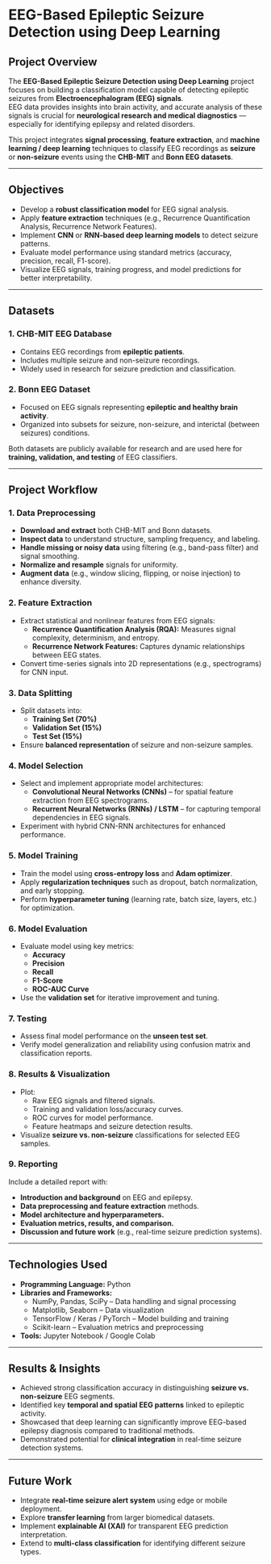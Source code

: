 # EEG-Based Epileptic Seizure Detection using Deep Learning

## Project Overview
The **EEG-Based Epileptic Seizure Detection using Deep Learning** project focuses on building a classification model capable of detecting epileptic seizures from **Electroencephalogram (EEG) signals**.  
EEG data provides insights into brain activity, and accurate analysis of these signals is crucial for **neurological research and medical diagnostics** — especially for identifying epilepsy and related disorders.  

This project integrates **signal processing**, **feature extraction**, and **machine learning / deep learning** techniques to classify EEG recordings as **seizure** or **non-seizure** events using the **CHB-MIT** and **Bonn EEG datasets**.  

---

## Objectives
- Develop a **robust classification model** for EEG signal analysis.  
- Apply **feature extraction** techniques (e.g., Recurrence Quantification Analysis, Recurrence Network Features).  
- Implement **CNN** or **RNN-based deep learning models** to detect seizure patterns.  
- Evaluate model performance using standard metrics (accuracy, precision, recall, F1-score).  
- Visualize EEG signals, training progress, and model predictions for better interpretability.  

---

## Datasets

### 1. **CHB-MIT EEG Database**
- Contains EEG recordings from **epileptic patients**.  
- Includes multiple seizure and non-seizure recordings.  
- Widely used in research for seizure prediction and classification.  

### 2. **Bonn EEG Dataset**
- Focused on EEG signals representing **epileptic and healthy brain activity**.  
- Organized into subsets for seizure, non-seizure, and interictal (between seizures) conditions.  

Both datasets are publicly available for research and are used here for **training, validation, and testing** of EEG classifiers.

---

## Project Workflow

### 1. Data Preprocessing
- **Download and extract** both CHB-MIT and Bonn datasets.  
- **Inspect data** to understand structure, sampling frequency, and labeling.  
- **Handle missing or noisy data** using filtering (e.g., band-pass filter) and signal smoothing.  
- **Normalize and resample** signals for uniformity.  
- **Augment data** (e.g., window slicing, flipping, or noise injection) to enhance diversity.

### 2. Feature Extraction
- Extract statistical and nonlinear features from EEG signals:
  - **Recurrence Quantification Analysis (RQA):** Measures signal complexity, determinism, and entropy.  
  - **Recurrence Network Features:** Captures dynamic relationships between EEG states.  
- Convert time-series signals into 2D representations (e.g., spectrograms) for CNN input.

### 3. Data Splitting
- Split datasets into:
  - **Training Set (70%)**
  - **Validation Set (15%)**
  - **Test Set (15%)**  
- Ensure **balanced representation** of seizure and non-seizure samples.

### 4. Model Selection
- Select and implement appropriate model architectures:
  - **Convolutional Neural Networks (CNNs)** – for spatial feature extraction from EEG spectrograms.  
  - **Recurrent Neural Networks (RNNs) / LSTM** – for capturing temporal dependencies in EEG signals.  
- Experiment with hybrid CNN-RNN architectures for enhanced performance.

### 5. Model Training
- Train the model using **cross-entropy loss** and **Adam optimizer**.  
- Apply **regularization techniques** such as dropout, batch normalization, and early stopping.  
- Perform **hyperparameter tuning** (learning rate, batch size, layers, etc.) for optimization.

### 6. Model Evaluation
- Evaluate model using key metrics:
  - **Accuracy**
  - **Precision**
  - **Recall**
  - **F1-Score**
  - **ROC-AUC Curve**
- Use the **validation set** for iterative improvement and tuning.

### 7. Testing
- Assess final model performance on the **unseen test set**.  
- Verify model generalization and reliability using confusion matrix and classification reports.

### 8. Results & Visualization
- Plot:
  - Raw EEG signals and filtered signals.  
  - Training and validation loss/accuracy curves.  
  - ROC curves for model performance.  
  - Feature heatmaps and seizure detection results.  
- Visualize **seizure vs. non-seizure** classifications for selected EEG samples.

### 9. Reporting
Include a detailed report with:
- **Introduction and background** on EEG and epilepsy.  
- **Data preprocessing and feature extraction** methods.  
- **Model architecture and hyperparameters.**  
- **Evaluation metrics, results, and comparison.**  
- **Discussion and future work** (e.g., real-time seizure prediction systems).

---

## Technologies Used
- **Programming Language:** Python  
- **Libraries and Frameworks:**  
  - NumPy, Pandas, SciPy – Data handling and signal processing  
  - Matplotlib, Seaborn – Data visualization  
  - TensorFlow / Keras / PyTorch – Model building and training  
  - Scikit-learn – Evaluation metrics and preprocessing  
- **Tools:** Jupyter Notebook / Google Colab  

---

## Results & Insights
- Achieved strong classification accuracy in distinguishing **seizure vs. non-seizure** EEG segments.  
- Identified key **temporal and spatial EEG patterns** linked to epileptic activity.  
- Showcased that deep learning can significantly improve EEG-based epilepsy diagnosis compared to traditional methods.  
- Demonstrated potential for **clinical integration** in real-time seizure detection systems.

---

## Future Work
- Integrate **real-time seizure alert system** using edge or mobile deployment.  
- Explore **transfer learning** from larger biomedical datasets.  
- Implement **explainable AI (XAI)** for transparent EEG prediction interpretation.  
- Extend to **multi-class classification** for identifying different seizure types.


